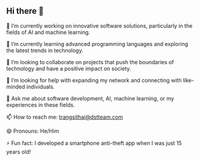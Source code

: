 ## Hi there 👋

🔭 I’m currently working on innovative software solutions, particularly in the fields of AI and machine learning.

🌱 I’m currently learning advanced programming languages and exploring the latest trends in technology.

👯 I’m looking to collaborate on projects that push the boundaries of technology and have a positive impact on society.

🤔 I’m looking for help with expanding my network and connecting with like-minded individuals.

💬 Ask me about software development, AI, machine learning, or my experiences in these fields.

📫 How to reach me: trangsithai@dstteam.com

😄 Pronouns: He/Him

⚡ Fun fact: I developed a smartphone anti-theft app when I was just 15 years old!
